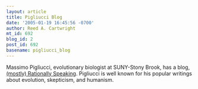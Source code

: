 ```yaml
---
layout: article
title: Pigliucci Blog
date: '2005-01-19 16:45:56 -0700'
author: Reed A. Cartwright
mt_id: 692
blog_id: 2
post_id: 692
basename: pigliucci_blog
---
```

Massimo Pigliucci, evolutionary biologist at SUNY-Stony Brook, has a blog, [(mostly) Rationally Speaking](http://blogs.salon.com/0004469/).  Pigliucci is well known for his popular writings about evolution, skepticism, and humanism.
